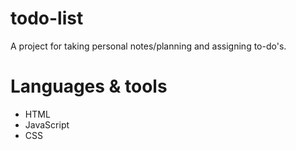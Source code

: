 # todo-list

A project for taking personal notes/planning and assigning to-do's.

# Languages & tools
- HTML
- JavaScript
- CSS
